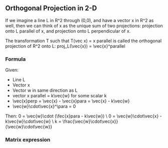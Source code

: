 
## Orthogonal Projection in 2-D

If we imagine a line L in R^2 through (0,0), and have a vector x in R^2 as well, then we can think of x as the unique sum of two projections: projection onto L parallel of x, and projection onto L perpendicular of x.

The transformation T such that T(vec x) = x parallel is called the orthogonal projection of R^2 onto L:
proj_L(\vec{x}) = \vec{x}^parallel

### Formula
Given:
- Line L
- Vector x
- Vector w in same direction as L
- vector x parallel = k\vec{w} for some scalar k
- \vec{x}perp = \vec{x} - \vec{x}para = \vec{x} - k\vec{w}
- \vec{w}\cdot\vec{x}^\para = 0

Then:
0 = \vec{w}\cdot (\fec{x}para - k\vec{w}) \\
0 = \vec{w}\cdot\vec{x} - k\vec{w}\cdot\vec{w} \\
k = \frac{\vec{w}\cdot\vec{x}}{\vec{w}\cdot\vec{w}}

### Matrix expression
